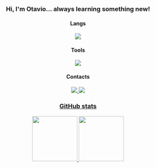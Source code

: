 <h3 align="center">Hi, I'm Otavio... always learning something new!</h2>

<h4 align="center">Langs</h4>
<p align="center">
  <a href='https://skillicons.dev'>
    <img src='https://skillicons.dev/icons?i=js,ts,nodejs,html,css'/>
  </a>
</p>

<h4 align="center">Tools</h4>
<p align="center">
  <a href="https://skillicons.dev">
    <img src='https://skillicons.dev/icons?i=vscode,git,github'/>
  </a>
</p>

<h4 align="center">Contacts</h4>

<p align="center">
  <a
href='https://instagram.com/j.otaviobueno'
target="_blank">
<img src='https://skillicons.dev/icons?i=instagram'
  </a>
<!-- Divide the space -->
  <a
href='https://www.linkedin.com/in/otavio-bueno/'
target="_blank">
<img src='https://skillicons.dev/icons?i=linkedin'
  </a>
</p>

<h3 align="center">GitHub stats</h3>
<div align="center">
  <a href='https://github.com/jotaviobueno'>
  <img height="120em" src='https://github-readme-stats.vercel.app/api?username=jotaviobueno&show_icons=true&theme=tokyonight&include_all_commits=true&count_private=true'/>
  <img height="120em" src='https://github-readme-stats.vercel.app/api/top-langs/?username=jotaviobueno&layout=compact&langs_count=7&theme=tokyonight'/>
</div>
